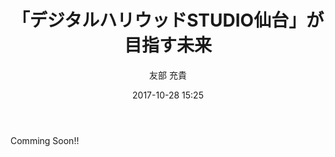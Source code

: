 ﻿---
title: 「デジタルハリウッドSTUDIO仙台」が目指す未来
description: "「デジタルハリウッドSTUDIO仙台」が目指す未来"
date: 2017-10-28 15:25
sessionlevel: 50
author: 友部 充貴
category: sessions
---
Comming Soon!!
